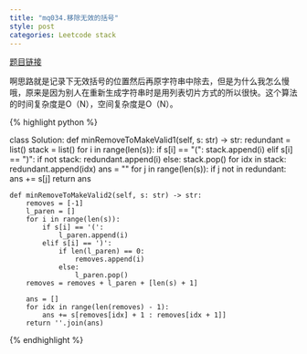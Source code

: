 ```yaml
---
title: "mq034.移除无效的括号"
style: post
categories: Leetcode stack
---
```


[题目链接](https://leetcode-cn.com/problems/minimum-remove-to-make-valid-parentheses/)

啊思路就是记录下无效括号的位置然后再原字符串中除去，但是为什么我怎么慢哦，原来是因为别人在重新生成字符串时是用列表切片方式的所以很快。这个算法的时间复杂度是O（N），空间复杂度是O（N）。

{% highlight python %}

class Solution:
    def minRemoveToMakeValid1(self, s: str) -> str:
        redundant = list()
        stack = list()
        for i in range(len(s)):
            if s[i] == "(":
                stack.append(i)
            elif s[i] == ")":
                if not stack:
                    redundant.append(i)
                else:
                    stack.pop()
        for idx in stack:
            redundant.append(idx)
        ans = ""
        for j in range(len(s)):
            if j not in redundant:
                ans += s[j]
        return ans

    def minRemoveToMakeValid2(self, s: str) -> str:
        removes = [-1]
        l_paren = []
        for i in range(len(s)):
            if s[i] == '(':
                l_paren.append(i)
            elif s[i] == ')':
                if len(l_paren) == 0:
                    removes.append(i)
                else:
                    l_paren.pop()
        removes = removes + l_paren + [len(s) + 1]

        ans = []
        for idx in range(len(removes) - 1):
            ans += s[removes[idx] + 1 : removes[idx + 1]]
        return ''.join(ans)

{% endhighlight %}

